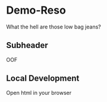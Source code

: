 # Demo-Reso
What the hell are those low bag jeans?

## Subheader

OOF

## Local Development

Open html in your browser